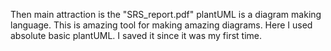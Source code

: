 Then main attraction is the "SRS_report.pdf"
plantUML is a diagram making language. This is amazing tool for making amazing diagrams. Here I used absolute basic plantUML. I saved it since it was my first time.
